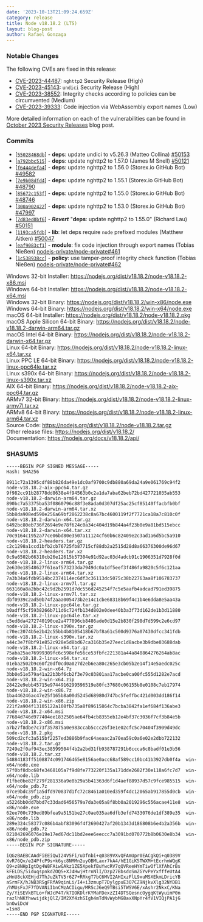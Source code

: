 ```yaml
---
date: '2023-10-13T21:09:24.659Z'
category: release
title: Node v18.18.2 (LTS)
layout: blog-post
author: Rafael Gonzaga
---
```


### Notable Changes

The following CVEs are fixed in this release:

- [CVE-2023-44487](https://cve.mitre.org/cgi-bin/cvename.cgi?name=CVE-2023-44487): `nghttp2` Security Release (High)
- [CVE-2023-45143](https://cve.mitre.org/cgi-bin/cvename.cgi?name=CVE-2023-45143): `undici` Security Release (High)
- [CVE-2023-38552](https://cve.mitre.org/cgi-bin/cvename.cgi?name=CVE-2023-38552): Integrity checks according to policies can be circumvented (Medium)
- [CVE-2023-39333](https://cve.mitre.org/cgi-bin/cvename.cgi?name=CVE-2023-39333): Code injection via WebAssembly export names (Low)

More detailed information on each of the vulnerabilities can be found in [October 2023 Security Releases](/blog/vulnerability/october-2023-security-releases/) blog post.

### Commits

- \[[`55028468db`](https://github.com/nodejs/node/commit/55028468db)] - **deps**: update undici to v5.26.3 (Matteo Collina) [#50153](https://github.com/nodejs/node/pull/50153)
- \[[`a792bbc515`](https://github.com/nodejs/node/commit/a792bbc515)] - **deps**: update nghttp2 to 1.57.0 (James M Snell) [#50121](https://github.com/nodejs/node/pull/50121)
- \[[`f6444defa4`](https://github.com/nodejs/node/commit/f6444defa4)] - **deps**: update nghttp2 to 1.56.0 (Storex.io GitHub Bot) [#49582](https://github.com/nodejs/node/pull/49582)
- \[[`7e9b08dfd4`](https://github.com/nodejs/node/commit/7e9b08dfd4)] - **deps**: update nghttp2 to 1.55.1 (Storex.io GitHub Bot) [#48790](https://github.com/nodejs/node/pull/48790)
- \[[`85672c153f`](https://github.com/nodejs/node/commit/85672c153f)] - **deps**: update nghttp2 to 1.55.0 (Storex.io GitHub Bot) [#48746](https://github.com/nodejs/node/pull/48746)
- \[[`300a902422`](https://github.com/nodejs/node/commit/300a902422)] - **deps**: update nghttp2 to 1.53.0 (Storex.io GitHub Bot) [#47997](https://github.com/nodejs/node/pull/47997)
- \[[`7d83ed0bf6`](https://github.com/nodejs/node/commit/7d83ed0bf6)] - _**Revert**_ "**deps**: update nghttp2 to 1.55.0" (Richard Lau) [#50151](https://github.com/nodejs/node/pull/50151)
- \[[`1193ca5fdb`](https://github.com/nodejs/node/commit/1193ca5fdb)] - **lib**: let deps require `node` prefixed modules (Matthew Aitken) [#50047](https://github.com/nodejs/node/pull/50047)
- \[[`eaf9083cf1`](https://github.com/nodejs/node/commit/eaf9083cf1)] - **module**: fix code injection through export names (Tobias Nießen) [nodejs-private/node-private#461](https://github.com/nodejs-private/node-private/pull/461)
- \[[`1c538938cc`](https://github.com/nodejs/node/commit/1c538938cc)] - **policy**: use tamper-proof integrity check function (Tobias Nießen) [nodejs-private/node-private#462](https://github.com/nodejs-private/node-private/pull/462)

Windows 32-bit Installer: https://nodejs.org/dist/v18.18.2/node-v18.18.2-x86.msi \
Windows 64-bit Installer: https://nodejs.org/dist/v18.18.2/node-v18.18.2-x64.msi \
Windows 32-bit Binary: https://nodejs.org/dist/v18.18.2/win-x86/node.exe \
Windows 64-bit Binary: https://nodejs.org/dist/v18.18.2/win-x64/node.exe \
macOS 64-bit Installer: https://nodejs.org/dist/v18.18.2/node-v18.18.2.pkg \
macOS Apple Silicon 64-bit Binary: https://nodejs.org/dist/v18.18.2/node-v18.18.2-darwin-arm64.tar.gz \
macOS Intel 64-bit Binary: https://nodejs.org/dist/v18.18.2/node-v18.18.2-darwin-x64.tar.gz \
Linux 64-bit Binary: https://nodejs.org/dist/v18.18.2/node-v18.18.2-linux-x64.tar.xz \
Linux PPC LE 64-bit Binary: https://nodejs.org/dist/v18.18.2/node-v18.18.2-linux-ppc64le.tar.xz \
Linux s390x 64-bit Binary: https://nodejs.org/dist/v18.18.2/node-v18.18.2-linux-s390x.tar.xz \
AIX 64-bit Binary: https://nodejs.org/dist/v18.18.2/node-v18.18.2-aix-ppc64.tar.gz \
ARMv7 32-bit Binary: https://nodejs.org/dist/v18.18.2/node-v18.18.2-linux-armv7l.tar.xz \
ARMv8 64-bit Binary: https://nodejs.org/dist/v18.18.2/node-v18.18.2-linux-arm64.tar.xz \
Source Code: https://nodejs.org/dist/v18.18.2/node-v18.18.2.tar.gz \
Other release files: https://nodejs.org/dist/v18.18.2/ \
Documentation: https://nodejs.org/docs/v18.18.2/api/

### SHASUMS

```
-----BEGIN PGP SIGNED MESSAGE-----
Hash: SHA256

8911c72a1395cdf88b826da49e1dc0af9700c9db880a69da24a9e061769c94f2  node-v18.18.2-aix-ppc64.tar.gz
9f982cc91b28778dd8638e4f94563b0c2a1da7aba62beb72bd427721035ab553  node-v18.18.2-darwin-arm64.tar.gz
890bc7a53375ba53f0860796c88f3e8ada0d307df25ac25cf85140ffacbfb0bf  node-v18.18.2-darwin-arm64.tar.xz
5bb8da908ed590e256a69bf2862238c8a67bc4600119f2f7721ca18a7c810c0f  node-v18.18.2-darwin-x64.tar.gz
6492bc80eb736f2694e9e78f624c0a34c404d19b844a4f23b0e9a81bd515ebcc  node-v18.18.2-darwin-x64.tar.xz
70c9164c1952a77ce06bd80e3507a11124cf60b6c82409e2c3ad1a6d5bc5a910  node-v18.18.2-headers.tar.gz
c2c1298a1ccd1bfb2cb76725fb87715cf88db2a2515d28d8a66376300de96d67  node-v18.18.2-headers.tar.xz
0c9a6502b66310cb26e12615b57304e91d92ac03d4adcb91c1906351d7928f0d  node-v18.18.2-linux-arm64.tar.gz
2e630e18548627f61eaf573233da7949dc0a1df5eef3f486fa9820c5f6c121aa  node-v18.18.2-linux-arm64.tar.xz
7a3b34a6fdb9514bc2374114ec6df3c36113dc5075c38b22763aa8f106783737  node-v18.18.2-linux-armv7l.tar.gz
663160a8a2bbc42c9d2b2591d7dc556d245254f7c5e5aafb4adcad791ed39875  node-v18.18.2-linux-armv7l.tar.xz
dbf0939c2ad50b74f2aaa005473b2e14c1cbe68318b69f4c1b4e6dda8e5aa43a  node-v18.18.2-linux-ppc64le.tar.gz
b0adff5cf5938266b711d6c724fb134d802e0dee40b3a3f73d162de1b3d11880  node-v18.18.2-linux-ppc64le.tar.xz
c5ed8da4272740190ce2a477096cb8486ade0d15e2b830f298d7d599c2e6cd97  node-v18.18.2-linux-s390x.tar.gz
c70ec2074b5e2b42c55bb4b8105418b67bf8a61c500d9376a07430dfcc341fdb  node-v18.18.2-linux-s390x.tar.xz
a44c3e7f8bf91e852c928e5d8bd67ca316b35e27eec1d8acbe3b9dbe03688dab  node-v18.18.2-linux-x64.tar.gz
75aba25ae76999309fc6c598efe56ce53fbfc221381a44a840864276264ab8ac  node-v18.18.2-linux-x64.tar.xz
01eba2502b9c60f20df0cd0a027d2eb6ea80c265e3cb05b2e14f14e5aedc025c  node-v18.18.2-win-x64.7z
3bb0e51e579a41a22b3bf6cb2f3e79c03801aa17acbe0ca00fc555d1282e7acd  node-v18.18.2-win-x64.zip
28422e9ebb45715e9744916299596519e80fc37680c06155b8e0108c7eb17974  node-v18.18.2-win-x86.7z
1ba446246ac47e25f165b8a00d5245d68980d747bc5feffbc421d003dd186f14  node-v18.18.2-win-x86.zip
221f2a904f13105122a108fb735a8f89615864c7bcba3842fa1ef684f136abe3  node-v18.18.2-x64.msi
77684d746d977404ee1832505ae64fb4cb8355eb12e4bf37c3036f7cf3b84e5b  node-v18.18.2-x86.msi
a7b27f8dbe7c73f357875a0e983ccab5ccc26f3e1e02cfc5c70404f3909d49dc  node-v18.18.2.pkg
509cd2cfc3a515bf2257ed3886b9fac64aeaac2a70ea59c0a6e02e2dbb722132  node-v18.18.2.tar.gz
7249e2f0af943ec38599504f4b2a2bd31fb938787291b6ccca6c8badf01e3b56  node-v18.18.2.tar.xz
54884183ff5108874c091746465e8156ae0acc68af589cc10bc41b3927db0f4a  win-x64/node.exe
57f0bf8dbc68fe3468105a7f9d8fe773220f135a171dde2682f30e118a6fc7d7  win-x64/node.lib
f1fbe0be82f279f281336a9e8b29a5b41363d6f1d4aef88937d57c9fce985515  win-x64/node_pdb.7z
07ce9bdc39f1a5dfd970837d1fc72c8461a010ed359f4dc12065ab917855d0cb  win-x64/node_pdb.zip
a5226bb0dd7bbd7c33dad6456579a7da3e05a8f8bb0a2019296c556acae411e8  win-x86/node.exe
62ee700c739ed89bfea9a5151be27c0ae035aa6dfb3efd7433076de1df389e35  win-x86/node.lib
289e324c58377c086b4abf83096f4f2690427af20b1343d186808b6e4b2a356b  win-x86/node_pdb.7z
021042696076e19e17ed67dc11bd2eee6eeccc7a3091bd070772b8b0630e8b34  win-x86/node_pdb.zip
-----BEGIN PGP SIGNATURE-----

iQGzBAEBCAAdFiEEiQwI24V5Fi/uDfnbi+q0389VXvQFAmUpr0EACgkQi+q0389V
XvR76Qv/e24PfcP9s+k6yc8NMMn2uyOBMLaxr7kA4/hE1GiK5TWXM+tEcrhmWQgK
Q9+z8NHpIgtDg4W8FAiwGAkz1ZE5XpekfBuYwcRV7qQVReeHYmTiwOflXfAhCrBs
kFELDS/5iduqspnkdZOQS+XJ4HwjHtrnNlI/Dzp27BbsdoSmZGYvPeYxfffeUtA4
zHnU8ckXEHjd7ThJuZkTV5r6Z7+RRkgT7bC6MVI2AHIxzFlL9xuMSXEkmLDricYB
aSrmFX/hJNB3RSgFRfA9qinLi/I4+i3zmupT7DylgpuE3O7CZ9NjkvXlg32NYDB1
/hMUsFxJF7fDVANiIbnCMzACIigu/MRScJ6eQ9TBsi5TWSV6E/xAshr2NkxC/KNa
Zy/YiSEVkBTLo+fWJcP4T/k7IOKDlrKYMaFDexzZI4DTSQesncOygqKtWyuimP0n
razlhNKfhwwijdkjQlZ/IM2Xf4zhSIgh4mTdNvWybMG8axXNpYr4fV1VIQjPA1jG
bnOwiDcW
=1sm8
-----END PGP SIGNATURE-----

```
